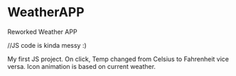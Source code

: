 # WeatherAPP
Reworked Weather APP

//JS code is kinda messy :)

My first JS project. 
On click, Temp changed from Celsius to Fahrenheit vice versa.
Icon animation is based on current weather.
